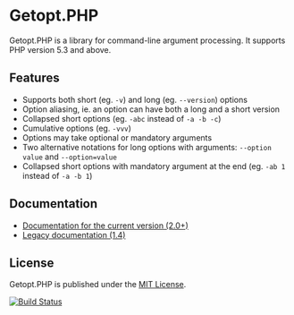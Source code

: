 Getopt.PHP
==========

Getopt.PHP is a library for command-line argument processing. It supports PHP version 5.3 and above.

Features
--------

* Supports both short (eg. `-v`) and long (eg. `--version`) options
* Option aliasing, ie. an option can have both a long and a short version
* Collapsed short options (eg. `-abc` instead of `-a -b -c`)
* Cumulative options (eg. `-vvv`)
* Options may take optional or mandatory arguments
* Two alternative notations for long options with arguments: `--option value` and `--option=value`
* Collapsed short options with mandatory argument at the end (eg. `-ab 1` instead of `-a -b 1`)

Documentation
-------------

* [Documentation for the current version (2.0+)](http://getopt-php/.github.io/getopt-php/)
* [Legacy documentation (1.4)](https://github.com/getopt-php/getopt-php/blob/1.4.1/README.markdown)

License
-------

Getopt.PHP is published under the [MIT License](http://www.opensource.org/licenses/mit-license.php).

[![Build Status](https://travis-ci.org/getopt-php/getopt-php.png)](https://travis-ci.org/getopt-php/getopt-php)
